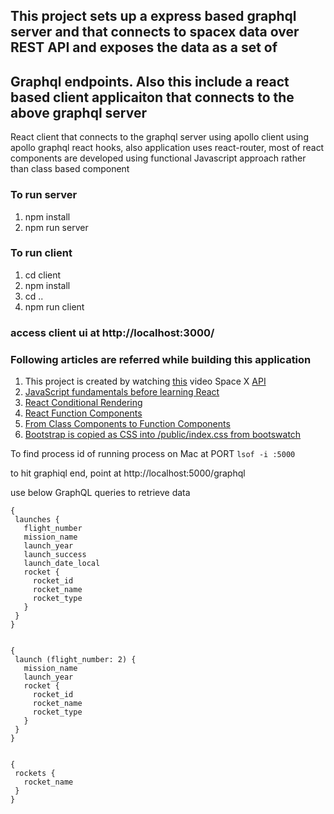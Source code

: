 ## This project sets up a express based graphql server and that connects to spacex data over REST API and exposes the data as a set of
## Graphql endpoints. Also this include a react based client applicaiton that connects to the above graphql server

 
React client that connects to the graphql server using apollo client using apollo graphql react hooks, also application uses react-router, most of react components are developed using functional Javascript approach rather than class based component
 
### To run server
 
1. npm install
2. npm run server
 
### To run client
 
1. cd client
2. npm install
3. cd ..
4. npm run client
 
### access client ui at http://localhost:3000/
### Following articles are referred while building this application

1. This project is created by watching [this](https://www.youtube.com/watch?v=SEMTj8w04Z8) video Space X [API](https://docs.spacexdata.com/?version=latest#bc65ba60-decf-4289-bb04-4ca9df01b9c1)
2. [JavaScript fundamentals before learning React](https://www.robinwieruch.de/javascript-fundamentals-react-requirements#react-class-component-syntax)
3. [React Conditional Rendering](https://www.robinwieruch.de/conditional-rendering-react)
4. [React Function Components](https://www.robinwieruch.de/react-function-component#react-function-component-example)
5. [From Class Components to Function Components](https://www.robinwieruch.de/react-hooks-migration)
6. [Bootstrap is copied as CSS into /public/index.css from bootswatch](https://bootswatch.com/cyborg/)
 
To find process id of running process on Mac at PORT ```lsof -i :5000```
 
to hit graphiql end, point at http://localhost:5000/graphql
 
use below GraphQL queries to retrieve data
 
```
{
 launches {
   flight_number
   mission_name
   launch_year
   launch_success
   launch_date_local
   rocket {
     rocket_id
     rocket_name
     rocket_type
   }
 }
}
 
 
{
 launch (flight_number: 2) {
   mission_name
   launch_year
   rocket {
     rocket_id
     rocket_name
     rocket_type
   }       
 }
}
 
 
{
 rockets {
   rocket_name
 }
}
```
 
 

